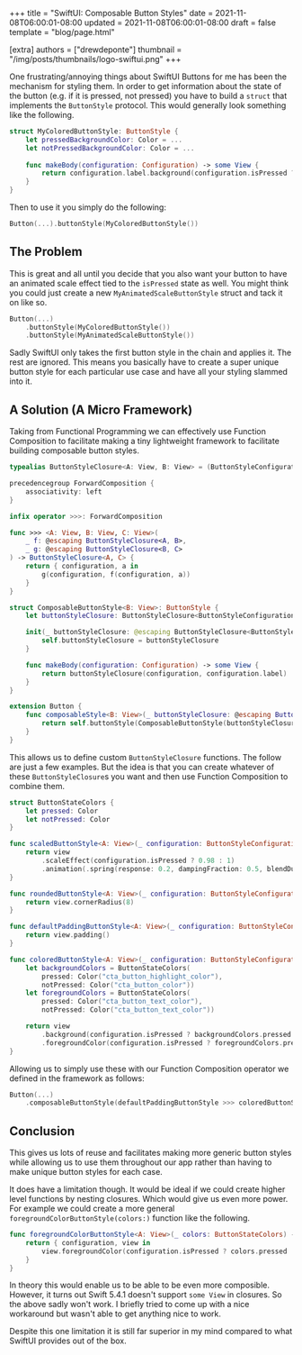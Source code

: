 +++
title = "SwiftUI: Composable Button Styles"
date = 2021-11-08T06:00:01-08:00
updated = 2021-11-08T06:00:01-08:00
draft = false
template = "blog/page.html"

[extra]
authors = ["drewdeponte"]
thumbnail = "/img/posts/thumbnails/logo-swiftui.png"
+++

One frustrating/annoying things about SwiftUI Buttons for me has been the
mechanism for styling them. In order to get information about the state of the
button (e.g. if it is pressed, not pressed) you have to build a `struct`
that implements the `ButtonStyle` protocol. This would generally look something
like the following.

```swift
struct MyColoredButtonStyle: ButtonStyle {
	let pressedBackgroundColor: Color = ...
	let notPressedBackgroundColor: Color = ...
	
	func makeBody(configuration: Configuration) -> some View {
		return configuration.label.background(configuration.isPressed ? pressedBackgroundColor : notPressedBackgroundColor)
	}
}
```

Then to use it you simply do the following:

```swift
Button(...).buttonStyle(MyColoredButtonStyle())
```

## The Problem

This is great and all until you decide that you also want your button to have
an animated scale effect tied to the `isPressed` state as well. You might think
you could just create a new `MyAnimatedScaleButtonStyle` struct and tack it on
like so.

```swift
Button(...)
	.buttonStyle(MyColoredButtonStyle())
	.buttonStyle(MyAnimatedScaleButtonStyle())
```

Sadly SwiftUI only takes the first button style in the chain and applies
it. The rest are ignored. This means you basically have to create a super
unique button style for each particular use case and have all your styling
slammed into it.

## A Solution (A Micro Framework)

Taking from Functional Programming we can effectively use Function Composition
to facilitate making a tiny lightweight framework to facilitate building
composable button styles.

```swift
typealias ButtonStyleClosure<A: View, B: View> = (ButtonStyleConfiguration, A) -> B

precedencegroup ForwardComposition {
	associativity: left
}

infix operator >>>: ForwardComposition

func >>> <A: View, B: View, C: View>(
    _ f: @escaping ButtonStyleClosure<A, B>,
    _ g: @escaping ButtonStyleClosure<B, C>
) -> ButtonStyleClosure<A, C> {
    return { configuration, a in
        g(configuration, f(configuration, a))
    }
}

struct ComposableButtonStyle<B: View>: ButtonStyle {
    let buttonStyleClosure: ButtonStyleClosure<ButtonStyleConfiguration.Label, B>

    init(_ buttonStyleClosure: @escaping ButtonStyleClosure<ButtonStyleConfiguration.Label, B>) {
        self.buttonStyleClosure = buttonStyleClosure
    }

    func makeBody(configuration: Configuration) -> some View {
        return buttonStyleClosure(configuration, configuration.label)
    }
}

extension Button {
    func composableStyle<B: View>(_ buttonStyleClosure: @escaping ButtonStyleClosure<ButtonStyleConfiguration.Label, B>) -> some View {
        return self.buttonStyle(ComposableButtonStyle(buttonStyleClosure))
    }
}
```

This allows us to define custom `ButtonStyleClosure` functions. The follow are
just a few examples. But the idea is that you can create whatever of these
`ButtonStyleClosure`s you want and then use Function Composition to combine
them.

```swift
struct ButtonStateColors {
    let pressed: Color
    let notPressed: Color
}

func scaledButtonStyle<A: View>(_ configuration: ButtonStyleConfiguration, _ view: A) -> some View {
    return view
        .scaleEffect(configuration.isPressed ? 0.98 : 1)
        .animation(.spring(response: 0.2, dampingFraction: 0.5, blendDuration: 0.5))
}

func roundedButtonStyle<A: View>(_ configuration: ButtonStyleConfiguration, _ view: A) -> some View {
    return view.cornerRadius(8)
}

func defaultPaddingButtonStyle<A: View>(_ configuration: ButtonStyleConfiguration, _ view: A) -> some View {
    return view.padding()
}

func coloredButtonStyle<A: View>(_ configuration: ButtonStyleConfiguration, _ view: A) -> some View {
    let backgroundColors = ButtonStateColors(
        pressed: Color("cta_button_highlight_color"),
        notPressed: Color("cta_button_color"))
    let foregroundColors = ButtonStateColors(
        pressed: Color("cta_button_text_color"),
        notPressed: Color("cta_button_text_color"))

    return view
        .background(configuration.isPressed ? backgroundColors.pressed : backgroundColors.notPressed)
        .foregroundColor(configuration.isPressed ? foregroundColors.pressed : foregroundColors.notPressed)
}
```

Allowing us to simply use these with our Function Composition operator we
defined in the framework as follows:

```swift
Button(...)
	.composableButtonStyle(defaultPaddingButtonStyle >>> coloredButtonStyle >>> roundedButtonStyle >>> scaledButtonStyle)
```

## Conclusion

This gives us lots of reuse and facilitates making more generic button styles
while allowing us to use them throughout our app rather than having to make
unique button styles for each case.

It does have a limitation though. It would be ideal if we could create
higher level functions by nesting closures. Which would give us even more
power. For example we could create a more general
`foregroundColorButtonStyle(colors:)` function like the following.

```swift
func foregroundColorButtonStyle<A: View>(_ colors: ButtonStateColors) -> (ButtonStyleConfiguration, A) -> some View {
	return { configuration, view in
		view.foregroundColor(configuration.isPressed ? colors.pressed : colors.notPressed)
	}
}
```

In theory this would enable us to be able to be even more composible. However,
it turns out Swift 5.4.1 doesn't support `some View` in closures. So the above
sadly won't work. I briefly tried to come up with a nice workaround but wasn't
able to get anything nice to work.

Despite this one limitation it is still far superior in my mind compared to
what SwiftUI provides out of the box.

